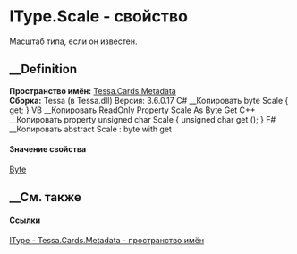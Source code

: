 # IType.Scale - свойство
Масштаб типа, если он известен.
##  __Definition
 **Пространство имён:** [Tessa.Cards.Metadata](N_Tessa_Cards_Metadata.htm)  
 **Сборка:** Tessa (в Tessa.dll) Версия: 3.6.0.17
C# __Копировать
     byte Scale { get; }
VB __Копировать
     ReadOnly Property Scale As Byte
    	Get
C++ __Копировать
    property unsigned char Scale {
    	unsigned char get ();
    }
F# __Копировать
     abstract Scale : byte with get
#### Значение свойства
[Byte](https://learn.microsoft.com/dotnet/api/system.byte)
##  __См. также
#### Ссылки
[IType - ](T_Tessa_Cards_Metadata_IType.htm)
[Tessa.Cards.Metadata - пространство имён](N_Tessa_Cards_Metadata.htm)

